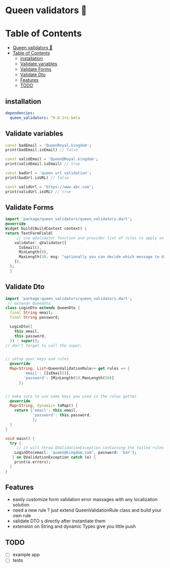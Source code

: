 # Queen validators 👑

# Table of Contents

- [Queen validators 👑](#queen-validators-)
- [Table of Contents](#table-of-contents)
  - [installation](#installation)
  - [Validate variables](#validate-variables)
  - [Validate Forms](#validate-forms)
  - [Validate Dto](#validate-dto)
  - [Features](#features)
  - [TODO](#todo)

## installation

```yaml
dependencies:
  queen_validators: ^0.0.1+2-beta
```

## Validate variables

```dart
const badEmail = 'QueenRoyal.kingdom';
print(badEmail.isEmail) // false

const validEmail = 'Queen@Royal.kingdom';
print(validEmail.isEmail) // true

```

```dart
const badUrl = 'queen url validation';
print(badUrl.isURL) // false

const validUrl = 'https://www.abc.com';
print(validUrl.isURL) // true

```

## Validate Forms

```dart
import 'package/queen_validators/queen_validators.dart';
@override
Widget build(BuildContext context) {
return TextFormField(
     // use qValidator function and provider list of rules to apply on this field
    validator: qValidator([
      IsEmail(),
      MinLength(8),
      MaxLength(30, msg: "optionally you can decide which message to display if the validation fails"),
    ]),
  );
  }
```

## Validate Dto

```dart
import 'package:queen_validators/queen_validators.dart';
 // extends QueenDto
class LoginDto extends QueenDto {
  final String email;
  final String password;

  LoginDto({
    this.email,
    this.password,
  }) : super();
// don't forget to call the super;


// setup your keys and rules
  @override
  Map<String, List<QueenValidationRule>> get rules => {
        'email': [IsEmail()],
        'password': [MinLength(5),MaxLength(50)]
      };


// make sure to use same keys you used in the roles getter
  @override
  Map<String, dynamic> toMap() {
    return {'email': this.email,
            'password': this.password,
            };
  }
}

void main() {
  try {
     // it will throw QValidationException containing the failed rules
    LoginDto(email: 'queen@kingdom.com', password: 'bar');
   } on QValidationException catch (e) {
    print(e.errors);
  }
}

```

## Features

- easily customize form validation error massages with any localization solution
- need a new rule ? just extend QueenValidationRule<T> class and build your own rule
- validate DTO s directly after instantiate them
- extension on String and dynamic Types give you little push

## TODO

- [ ] example app
- [ ] tests
